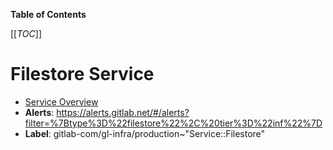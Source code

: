 <!-- MARKER: do not edit this section directly. Edit services/service-catalog.yml then run scripts/generate-docs -->

**Table of Contents**

[[_TOC_]]

# Filestore Service

* [Service Overview](https://dashboards.gitlab.net/d/filestore-main/filestore-overview)
* **Alerts**: <https://alerts.gitlab.net/#/alerts?filter=%7Btype%3D%22filestore%22%2C%20tier%3D%22inf%22%7D>
* **Label**: gitlab-com/gl-infra/production~"Service::Filestore"

<!-- END_MARKER -->

<!-- ## Summary -->

<!-- ## Architecture -->

<!-- ## Performance -->

<!-- ## Scalability -->

<!-- ## Availability -->

<!-- ## Durability -->

<!-- ## Security/Compliance -->

<!-- ## Monitoring/Alerting -->

<!-- ## Links to further Documentation -->
